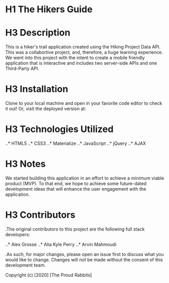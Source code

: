 # H1 The Hikers Guide

# H3 Description
This is a hiker's trail application created using the Hiking Project Data API. This was a collabortive project, and, therefore, a huge learning experience. We went into this project with the intent to create a mobile friendly application that is interactive and includes two server-side APIs and one Third-Party API.  

# H3 Installation
Clone to your local machine and open in your favorite code editor to check it out! Or, visit the deployed version at: 

# H3 Technologies Utilized
..* HTML5
..* CSS3
..* Materialize
..* JavaScript
..* jQuery
..* AJAX

# H3 Notes
We started building this application in an effort to achieve a minimum viable product (MVP). To that end, we hope to achieve some future-dated development ideas that will enhance the user engagement with the application.

# H3 Contributors

.The original contributors to this project are the following full stack developers:

..* Alex Grosse
..* Alia Kyle Perry
..* Arvin Mahmoudi

.As such, for major changes, please open an issue first to discuss what you would like to change. Changes will not be made without the consent of this development team.

Copyright (c) [2020] [The Proud Rabbits]
